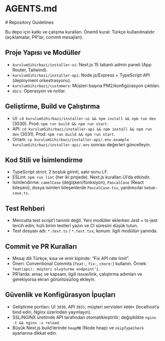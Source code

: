 # AGENTS.md

﻿# Repository Guidelines

Bu depo için katkı ve çalışma kuralları. Önemli kural: Türkçe kullanılmalıdır (açıklamalar, PR’lar, commit mesajları).

## Proje Yapısı ve Modüller
- `kurulumSihirbazi/installer-ui`: Next.js 15 tabanlı admin paneli (App Router, Tailwind).
- `kurulumSihirbazi/installer-api`: Node.js/Express + TypeScript API (deployment orkestrasyonu).
- `kurulumSihirbazi/customers`: Müşteri başına PM2/konfigürasyon çıktıları.
- `docs`: Operasyon ve notlar.

## Geliştirme, Build ve Çalıştırma
- UI: `cd kurulumSihirbazi/installer-ui && npm install && npm run dev` (3030). Prod: `npm run build && npm run start`.
- API: `cd kurulumSihirbazi/installer-api && npm install && npm run dev` (3031). Prod: `npm run build && npm run start`.
- Ortam: `cp kurulumSihirbazi/installer-api/.env.example kurulumSihirbazi/installer-api/.env` sonrası değerleri güncelleyin.

## Kod Stili ve İsimlendirme
- TypeScript strict; 2 boşluk girinti, satır sonu LF.
- ESLint: `npm run lint` (her iki projede). Next.js kuralları UI’da etkindir.
- İsimlendirme: `camelCase` (değişken/fonksiyon), `PascalCase` (React bileşeni), dosya isimleri bileşenlerde `PascalCase.tsx`, yardımcılar `kebab-case.ts`.

## Test Rehberi
- Mevcutta test script’i tanımlı değil. Yeni modüller eklerken Jest + ts-jest tercih edin; hızlı birim testleri yazın ve CI süresini düşük tutun.
- Test dosyası adı: `*.test.ts` / `*.test.tsx`; konum: ilgili modülün yanında.

## Commit ve PR Kuralları
- Mesaj dili Türkçe, kısa ve emir kipinde: “Fix API rate limit”.
- Öneri: Conventional Commits (`feat:`, `fix:`, `chore:`) kullanın. Örnek: `feat(api): müşteri oluşturma endpoint’i`.
- PR’larda: amaç ve kapsam, ilgili issue/link, çalıştırma adımları ve gerekiyorsa ekran görüntüsü/log ekleyin.

## Güvenlik ve Konfigürasyon İpuçları
- Geliştirme portları: UI `3030`, API `3031`; müşteri servisleri `4000+` (localhost’a bind edin, Nginx üzerinden yayınlayın).
- SSL/NGINX üretimde API tarafından otomatikleştirilir; değişiklikte `nginx -t && nginx -s reload`.
- Büyük Next.js build’lerinde `heapMB` (Node heap) ve `skipTypeCheck` ayarlarına dikkat edin.
